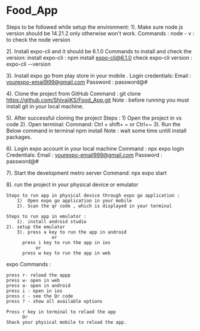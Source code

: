 # Food_App
Steps to be followed while setup the environment:
1). Make sure node js version should be 14.21.2 only otherwise won't work.
Commands :
	node - v  : to check the node version

2). Install expo-cli and it should be 6.1.0
	Commands to install and check the version:
		install expo-cli : npm install expo-cli@6.1.0
		check expo-cli version : expo-cli --version 

3). Install expo go from play store in your mobile .
	Login credentials:
		Email  : yourexpo-email999@gmail.com
		Password : password@#


4). Clone the project from GitHub
Command :
		git clone https://github.com/ShivajiKS/Food_App.git
Note : before running you must install git in your local machine.

5). After successful cloning the project
    Steps :
       1) Open the project in vs code
         2). Open terminal:
             Command: 
                  Ctrl + shift+ ~ or Ctrl+~ 
         3). Run the Below command in terminal
            npm install
      Note : wait some time untill install packages.

6).  Login expo account in your local machine
         Command : 
             npx expo login
        Credentials:
            Email  : yourexpo-email999@gmail.com
            Password : password@#

7). Start the development metro server 
    Command:
              npx expo start
  
8). run the project in your physical device or emulator

 	Steps to run app in physical device through expo go application :
    	1)  Open expo go application in your mobile
    	2). Scan the qr code , which is displayed in your terminal 

 	Steps to run app in emulator :
    	1). install android studio
   	2). setup the emulator
    	3). press a key to run the app in android 
                     or
          press i key to run the app in ios 
			   or
          press w key to run the app in web


expo  Commands :

    press r- reload the appp
    press w- open in web
    press a- open in android
    press i - open in ios 
    press c - see the Qr code
    press ? - show all available options

    Press r key in terminal to relaod the app 
          Or 
    Shack your physical mobile to reload the app.
